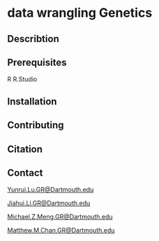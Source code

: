 # data wrangling Genetics

## Describtion

## Prerequisites
R
R.Studio

## Installation

## Contributing

## Citation

## Contact
Yunrui.Lu.GR@Dartmouth.edu

Jiahui.Li.GR@Dartmouth.edu

Michael.Z.Meng.GR@Dartmouth.edu

Matthew.M.Chan.GR@Dartmouth.edu
